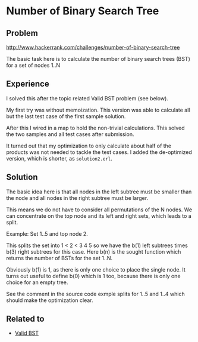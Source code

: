 # Number of Binary Search Tree

## Problem
http://www.hackerrank.com/challenges/number-of-binary-search-tree

The basic task here is to calculate the number of binary search trees (BST) for a set of nodes 1..N

## Experience

I solved this after the topic related Valid BST problem (see below).

My first try was without memoization. This version was able to calculate all but the last test case of
the first sample solution. 

After this I wired in a map to hold the non-trivial calculations.
This solved the two samples and all test cases after submission.

It turned out that my optimization to only calculate about half of the products was not
needed to tackle the test cases.
I added the de-optimized version, which is shorter, as ``solution2.erl``.


## Solution

The basic idea here is that all nodes in the left subtree must be smaller than the node and all 
nodes in the right subtree must be larger.

This means we do not have to consider all permutations of the N nodes. 
We can concentrate on the top node and its left and right sets, which leads to a split.

Example: Set 1..5 and top node 2.

This splits the set into 1 < 2 < 3 4 5 so we have the b(1) left subtrees times b(3) right subtrees
for this case. Here b(n) is the sought function which returns the number of BSTs for the set 1..N.

Obviously b(1) is 1, as there is only one choice to place the single node.
It turns out useful to define b(0) which is 1 too, because there is only one choice for an empty tree.

See the comment in the source code exmple splits for 1..5 and 1..4 which should make the optimization clear.


## Related to
* [Valid BST](https://github.com/mvw/hackerrank/tree/master/Functional%20Programming/Functional%20Structures/Valid%20BST)
